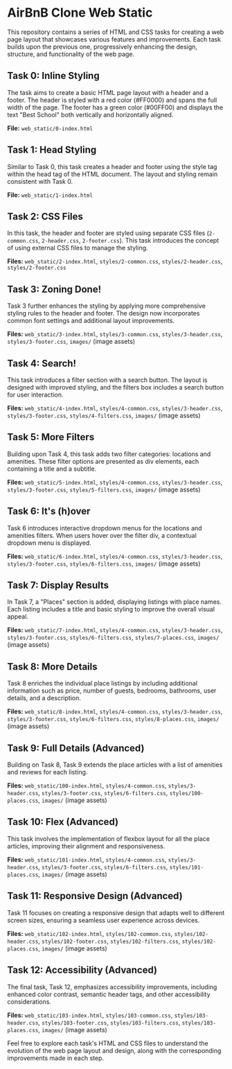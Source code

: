 # AirBnB Clone Web Static

This repository contains a series of HTML and CSS tasks for creating a web page layout that showcases various features and improvements. Each task builds upon the previous one, progressively enhancing the design, structure, and functionality of the web page.

## Task 0: Inline Styling

The task aims to create a basic HTML page layout with a header and a footer. The header is styled with a red color (#FF0000) and spans the full width of the page. The footer has a green color (#00FF00) and displays the text "Best School" both vertically and horizontally aligned.

**File:** `web_static/0-index.html`

## Task 1: Head Styling

Similar to Task 0, this task creates a header and footer using the style tag within the head tag of the HTML document. The layout and styling remain consistent with Task 0.

**File:** `web_static/1-index.html`

## Task 2: CSS Files

In this task, the header and footer are styled using separate CSS files (`2-common.css`, `2-header.css`, `2-footer.css`). This task introduces the concept of using external CSS files to manage the styling.

**Files:** `web_static/2-index.html`, `styles/2-common.css`, `styles/2-header.css`, `styles/2-footer.css`

## Task 3: Zoning Done!

Task 3 further enhances the styling by applying more comprehensive styling rules to the header and footer. The design now incorporates common font settings and additional layout improvements.

**Files:** `web_static/3-index.html`, `styles/3-common.css`, `styles/3-header.css`, `styles/3-footer.css`, `images/` (image assets)

## Task 4: Search!

This task introduces a filter section with a search button. The layout is designed with improved styling, and the filters box includes a search button for user interaction.

**Files:** `web_static/4-index.html`, `styles/4-common.css`, `styles/3-header.css`, `styles/3-footer.css`, `styles/4-filters.css`, `images/` (image assets)

## Task 5: More Filters

Building upon Task 4, this task adds two filter categories: locations and amenities. These filter options are presented as div elements, each containing a title and a subtitle.

**Files:** `web_static/5-index.html`, `styles/4-common.css`, `styles/3-header.css`, `styles/3-footer.css`, `styles/5-filters.css`, `images/` (image assets)

## Task 6: It's (h)over

Task 6 introduces interactive dropdown menus for the locations and amenities filters. When users hover over the filter div, a contextual dropdown menu is displayed.

**Files:** `web_static/6-index.html`, `styles/4-common.css`, `styles/3-header.css`, `styles/3-footer.css`, `styles/6-filters.css`, `images/` (image assets)

## Task 7: Display Results

In Task 7, a "Places" section is added, displaying listings with place names. Each listing includes a title and basic styling to improve the overall visual appeal.

**Files:** `web_static/7-index.html`, `styles/4-common.css`, `styles/3-header.css`, `styles/3-footer.css`, `styles/6-filters.css`, `styles/7-places.css`, `images/` (image assets)

## Task 8: More Details

Task 8 enriches the individual place listings by including additional information such as price, number of guests, bedrooms, bathrooms, user details, and a description.

**Files:** `web_static/8-index.html`, `styles/4-common.css`, `styles/3-header.css`, `styles/3-footer.css`, `styles/6-filters.css`, `styles/8-places.css`, `images/` (image assets)

## Task 9: Full Details (Advanced)

Building on Task 8, Task 9 extends the place articles with a list of amenities and reviews for each listing.

**Files:** `web_static/100-index.html`, `styles/4-common.css`, `styles/3-header.css`, `styles/3-footer.css`, `styles/6-filters.css`, `styles/100-places.css`, `images/` (image assets)

## Task 10: Flex (Advanced)

This task involves the implementation of flexbox layout for all the place articles, improving their alignment and responsiveness.

**Files:** `web_static/101-index.html`, `styles/4-common.css`, `styles/3-header.css`, `styles/3-footer.css`, `styles/6-filters.css`, `styles/101-places.css`, `images/` (image assets)

## Task 11: Responsive Design (Advanced)

Task 11 focuses on creating a responsive design that adapts well to different screen sizes, ensuring a seamless user experience across devices.

**Files:** `web_static/102-index.html`, `styles/102-common.css`, `styles/102-header.css`, `styles/102-footer.css`, `styles/102-filters.css`, `styles/102-places.css`, `images/` (image assets)

## Task 12: Accessibility (Advanced)

The final task, Task 12, emphasizes accessibility improvements, including enhanced color contrast, semantic header tags, and other accessibility considerations.

**Files:** `web_static/103-index.html`, `styles/103-common.css`, `styles/103-header.css`, `styles/103-footer.css`, `styles/103-filters.css`, `styles/103-places.css`, `images/` (image assets)

Feel free to explore each task's HTML and CSS files to understand the evolution of the web page layout and design, along with the corresponding improvements made in each step.

